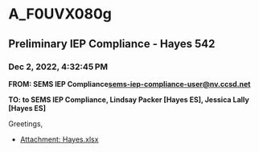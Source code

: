 # A_F0UVX080g
## Preliminary IEP Compliance - Hayes 542
### Dec 2, 2022, 4:32:45 PM
**FROM: SEMS IEP Compliance<sems-iep-compliance-user@nv.ccsd.net>**

**TO: to SEMS IEP Compliance, Lindsay Packer [Hayes ES], Jessica Lally [Hayes ES]**


Greetings, 





* [Attachment: Hayes.xlsx](A_F0UVX080g-attachment-1.xlsx)
